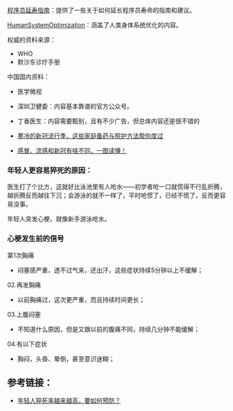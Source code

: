 [程序员延寿指南](https://github.com/geekan/HowToLiveLonger)：提供了一些关于如何延长程序员寿命的指南和建议。

[HumanSystemOptimization](https://github.com/zijie0/HumanSystemOptimization)：涵盖了人类身体系统优化的内容。

权威的资料来源：
- WHO
- 默沙东诊疗手册

中国国内资料：
- 医学微视
- 深圳卫健委：内容基本靠谱的官方公众号。
- 丁香医生：内容需要甄别，且有不少广告，但总体内容还是很不错的

- [寒冷的新冠流行季，这些家庭备药与照护方法帮你度过](https://sspai.com/post/77155)
- [感冒、流感和新冠有啥不同，一图读懂！](http://wjw.sz.gov.cn/gzcy/ywzs/jbyf/content/post_8300320.html)

### 年轻人更容易猝死的原因：

医生打了个比方，这就好比泳池里有人呛水——初学者呛一口就慌得不行乱折腾，越折腾反而越往下沉；会游泳的就不一样了，平时呛惯了，已经不慌了，反而更容易没事。

年轻人突发心梗，就像新手游泳呛水。

### 心梗发生前的信号

第1次胸痛

- 闷塞感严重，透不过气来，还出汗，这些症状持续5分钟以上不缓解；

02.再发胸痛

- 以前胸痛过，这次更严重，而且持续时间更长；

03.上腹闷塞

- 不知道什么原因，但是又跟以前的腹痛不同，持续几分钟不能缓解；

04.有以下症状

- 胸闷，头昏、晕倒，甚至意识迷糊；

## 参考链接：

- [年轻人猝死率越来越高，要如何预防？](http://wjw.sz.gov.cn/gzcy/ywzs/jbyf/content/post_8811589.html)

